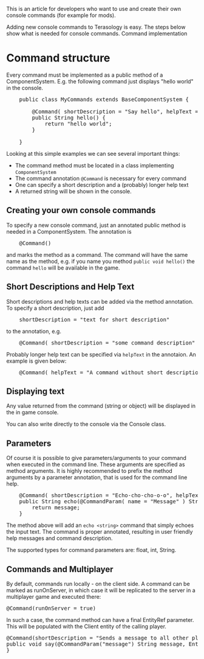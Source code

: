 This is an article for developers who want to use and create their own console commands (for example for mods).

Adding new console commands to Terasology is easy. The steps below show what is needed for console commands.
Command implementation

Command structure
==============

Every command must be implemented as a public method of a ComponentSystem. E.g. the following command just displays "hello world" in the console.

<pre>
    public class MyCommands extends BaseComponentSystem {

        @Command( shortDescription = "Say hello", helpText = "Writes hello world to the console" )
        public String hello() {
            return "hello world";
        }

    }
</pre>

Looking at this simple examples we can see several important things:
* The command method must be located in a class implementing ``ComponentSystem``
* The command annotation ``@Command`` is necessary for every command
* One can specify a short description and a (probably) longer help text
* A returned string will be shown in the console.

Creating your own console commands
------------------

To specify a new console command, just an annotated public method is needed in a ComponentSystem. The annotation is
<pre>
    @Command()
</pre>
and marks the method as a command. The command will have the same name as the method,
e.g. if you name you method ``public void hello()`` the command ``hello`` will be available in the game.

Short Descriptions and Help Text
-----------------
Short descriptions and help texts can be added via the method annotation. To specify a short description, just add
<pre>
    shortDescription = "text for short description"
</pre>
to the annotation, e.g.
<pre>
    @Command( shortDescription = "some command description" )
</pre>

Probably longer help text can be specified via ``helpText`` in the annotaion. An example is given below:
<pre>
    @Command( helpText = "A command without short description, but with a longer help text." )
</pre>


Displaying text
------------------
Any value returned from the command (string or object) will be displayed in the in game console.

You can also write directly to the console via the Console class.

Parameters
-------------------
Of course it is possible to give parameters/arguments to your command when executed in the command line. These
arguments are specified as method arguments. It is highly recommended to prefix the method arguments by a parameter
annotation, that is used for the command line help.
<pre>
    @Command( shortDescription = "Echo-cho-cho-o-o", helpText = "Echoes the input text." )
    public String echo(@CommandParam( name = "Message" ) String message){
        return message;
    }
</pre>
The method above will add an ``echo <string>`` command that simply echoes the input text. The command is proper annotated,
resulting in user friendly help messages and command description.

The supported types for command parameters are: float, int, String.

Commands and Multiplayer
-------------------

By default, commands run locally - on the client side.
A command can be marked as runOnServer, in which case it will be replicated to the server in a multiplayer game and executed there:

<pre>
@Command(runOnServer = true)
</pre>

In such a case, the command method can have a final EntityRef parameter. This will be populated with the Client entity of the calling player.

<pre>
@Command(shortDescription = "Sends a message to all other players", runOnServer = true)
public void say(@CommandParam("message") String message, EntityRef speaker) {
}
</pre>